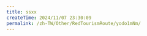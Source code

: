 ```yaml
---
title: ssxx
createTime: 2024/11/07 23:30:09
permalink: /zh-TW/Other/RedTourismRoute/yodo1mNm/
---
```


